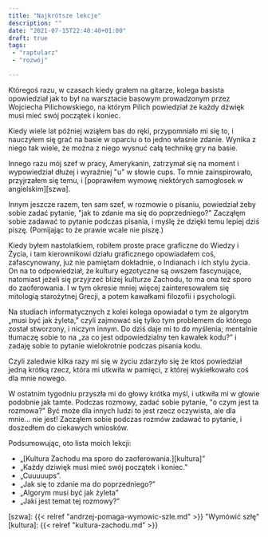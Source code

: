 ```yaml
---
title: "Najkrótsze lekcje"
description: ""
date: "2021-07-15T22:40:40+01:00"
draft: true
tags:
 - "raptularz"
 - "rozwój"

---
```


Któregoś razu, w czasach kiedy grałem na gitarze, kolega basista opowiedział jak
to był na warsztacie basowym prowadzonym przez Wojciecha Pilichowskiego, na
którym Pilich powiedział że każdy dźwięk musi mieć swój początek i koniec.

Kiedy wiele lat później wziąłem bas do ręki, przypomniało mi się to, i nauczyłem
się grać na basie w oparciu o to jedno właśnie zdanie. Wynika z niego tak wiele,
że można z niego wysnuć całą technikę gry na basie.

Innego razu mój szef w pracy, Amerykanin, zatrzymał się na moment i wypowiedział
dłużej i wyraźniej "u" w słowie cups. To mnie zainspirowało, przyjrzałem się
temu, i [poprawiłem wymowę niektórych samogłosek w angielskim][szwa].

Innym jeszcze razem, ten sam szef, w rozmowie o pisaniu, powiedział żeby sobie
zadać pytanie, "jak to zdanie ma się do poprzedniego?" Zacząłęm sobie zadawać to
pytanie podczas pisania, i myślę że dzięki temu lepiej dziś piszę. (Pomijając to
że prawie wcale nie piszę.)

Kiedy byłem nastolatkiem, robiłem proste prace graficzne do Wiedzy i Życia, i
tam kierownikowi działu graficznego opowiadałem coś, zafascynowany, już nie
pamiętam dokładnie, o Indianach i ich stylu życia. On na to odpowiedział, że
kultury egzotyczne są owszem fascynujące, natomiast jeżeli się przyjrzeć bliżej
kulturze Zachodu, to ma ona też sporo do zaoferowania.  I w tym okresie mniej
więcej zainteresowałem się mitologią starożytnej Grecji, a potem kawałkami
filozofii i psychologii.

Na studiach informatycznych z kolei kolega opowiadał o tym że algorytm „musi być
jak żyleta,” czyli zajmować się tylko tym problemem do którego został stworzony,
i niczym innym. Do dziś daje mi to do myślenia; mentalnie tłumaczę sobie to na
„za co jest odpowiedzialny ten kawałek kodu?” i zadaję sobie to pytanie
wielokrotnie podczas pisania kodu.

Czyli zaledwie kilka razy mi się w życiu zdarzyło się że ktoś powiedział jedną
krótką rzecz, która mi utkwiła w pamięci, z której wykiełkowało coś dla mnie
nowego.

W ostatnim tygodniu przyszła mi do głowy krótka myśl, i utkwiła mi w głowie
podobnie jak tamte. Podczas rozmowy, zadać sobie pytanie, "o czym jest ta
rozmowa?" Być może dla innych ludzi to jest rzecz oczywista, ale dla mnie… nie
jest! Zacząłem sobie podczas rozmów zadawać to pytanie, i doszedłem do ciekawych
wniosków.

Podsumowując, oto lista moich lekcji:

* „[Kultura Zachodu ma sporo do zaoferowania.][kultura]”
* „Każdy dziwięk musi mieć swój początek i koniec.”
* „Cuuuuups”.
* „Jak się to zdanie ma do poprzedniego?”
* „Algorym musi być jak żyleta”
* „Jaki jest temat tej rozmowy?”

[szwa]: {{< relref "andrzej-pomaga-wymowic-szle.md" >}} "Wymówić szłę"
[kultura]: {{< relref "kultura-zachodu.md" >}}
